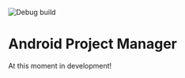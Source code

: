 ![Debug build](https://img.shields.io/github/workflow/status/lem0nez/apm/CMake/dev?label=debug)

# Android Project Manager
At this moment in development!
